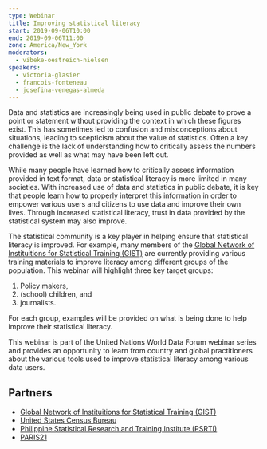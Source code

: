 ```yaml
---
type: Webinar
title: Improving statistical literacy
start: 2019-09-06T10:00
end: 2019-09-06T11:00
zone: America/New_York
moderators:
  - vibeke-oestreich-nielsen
speakers:
  - victoria-glasier
  - francois-fonteneau
  - josefina-venegas-almeda
---
```


Data and statistics are increasingly being used in public debate to prove a point or statement without providing the context in which these figures exist. This has sometimes led to confusion and misconceptions about situations, leading to scepticism about the value of statistics. Often a key challenge is the lack of understanding how to critically assess the numbers provided as well as what may have been left out.

While many people have learned how to critically assess information provided in text format, data or statistical literacy is more limited in many societies. With increased use of data and statistics in public debate, it is key that people learn how to properly interpret this information in order to empower various users and citizens to use data and improve their own lives. Through increased statistical literacy, trust in data provided by the statistical system may also improve.

The statistical community is a key player in helping ensure that statistical literacy is improved. For example, many members of the [Global Network of Instituitions for Statistical Training (GIST)](https://unstats.un.org/GIST) are currently providing various training materials to improve literacy among different groups of the population. This webinar will highlight three key target groups:

1. Policy makers,
2. (school) children, and
3. journalists.

For each group, examples will be provided on what is being done to help improve their statistical literacy.

This webinar is part of the United Nations World Data Forum webinar series and provides an opportunity to learn from country and global practitioners about the various tools used to improve statistical literacy among various data users.

## Partners

- [Global Network of Instituitions for Statistical Training (GIST)](https://unstats.un.org/GIST)
- [United States Census Bureau](https://www.census.gov/)
- [Philippine Statistical Research and Training Institute (PSRTI)](http://psrti.gov.ph/home/)
- [PARIS21](https://paris21.org/)
